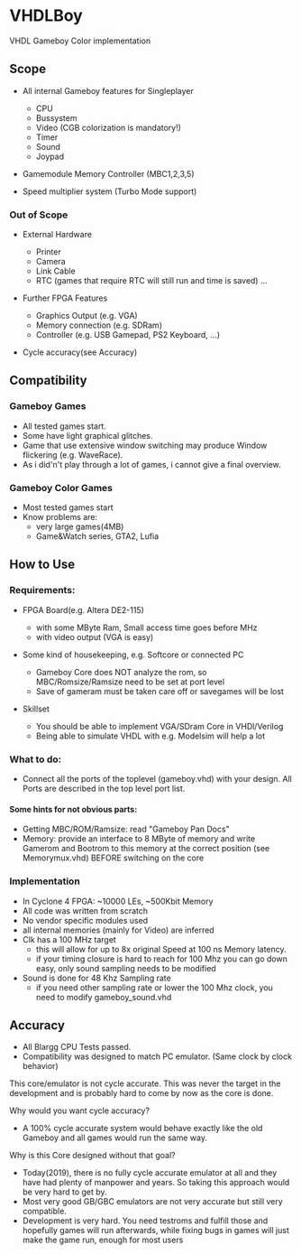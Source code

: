 # VHDLBoy
VHDL Gameboy Color implementation

## Scope
- All internal Gameboy features for Singleplayer
  - CPU
  - Bussystem
  - Video (CGB colorization is mandatory!)
  - Timer
  - Sound
  - Joypad

- Gamemodule Memory Controller (MBC1,2,3,5)
- Speed multiplier system (Turbo Mode support)

### Out of Scope
- External Hardware
  - Printer
  - Camera
  - Link Cable
  - RTC (games that require RTC will still run and time is saved)
  ...

- Further FPGA Features
  - Graphics Output (e.g. VGA)
  - Memory connection (e.g. SDRam)
  - Controller (e.g. USB Gamepad, PS2 Keyboard, ...)

- Cycle accuracy(see Accuracy)

## Compatibility

### Gameboy Games

- All tested games start.
- Some have light graphical glitches.
- Game that use extensive window switching may produce Window flickering (e.g. WaveRace).
- As i did'n't play through a lot of games, i cannot give a final overview.

### Gameboy Color Games

- Most tested games start
- Know problems are:
  - very large games(4MB)
  - Game&Watch series, GTA2, Lufia

## How to Use

### Requirements:
- FPGA Board(e.g. Altera DE2-115)
  - with some MByte Ram, Small access time goes before MHz
  - with video output (VGA is easy)

- Some kind of housekeeping, e.g. Softcore or connected PC
  - Gameboy Core does NOT analyze the rom, so MBC/Romsize/Ramsize need to be set at port level
  - Save of gameram must be taken care off or savegames will be lost

- Skillset
  - You should be able to implement VGA/SDram Core in VHDl/Verilog
  - Being able to simulate VHDL with e.g. Modelsim will help a lot

### What to do:
- Connect all the ports of the toplevel (gameboy.vhd) with your design. All Ports are described in the top level port list.

#### Some hints for not obvious parts:
- Getting MBC/ROM/Ramsize: read "Gameboy Pan Docs"
- Memory: provide an interface to 8 MByte of memory and write Gamerom and Bootrom to this memory at the correct position (see Memorymux.vhd) BEFORE switching on the core

### Implementation
- In Cyclone 4 FPGA: ~10000 LEs, ~500Kbit Memory
- All code was written from scratch
- No vendor specific modules used
- all internal memories (mainly for Video) are inferred
- Clk has a 100 MHz target
  - this will allow for up to 8x original Speed at 100 ns Memory latency.
  - if your timing closure is hard to reach for 100 Mhz you can go down easy, only sound sampling needs to be modified
- Sound is done for 48 Khz Sampling rate
  - if you need other sampling rate or lower the 100 Mhz clock, you need to modify gameboy_sound.vhd

## Accuracy

- All Blargg CPU Tests passed.
- Compatibility was designed to match PC emulator. (Same clock by clock behavior)

This core/emulator is not cycle accurate. This was never the target in the development and is probably hard to come by now as the core is done.

Why would you want cycle accuracy?
- A 100% cycle accurate system would behave exactly like the old Gameboy and all games would run the same way.

Why is this Core designed without that goal?
- Today(2019), there is no fully cycle accurate emulator at all and they have had plenty of manpower and years. So taking this approach would be very hard to get by.
- Most very good GB/GBC emulators are not very accurate but still very compatible.
- Development is very hard. You need testroms and fulfill those and hopefully games will run afterwards, while fixing bugs in games will just make the game run, enough for most users


